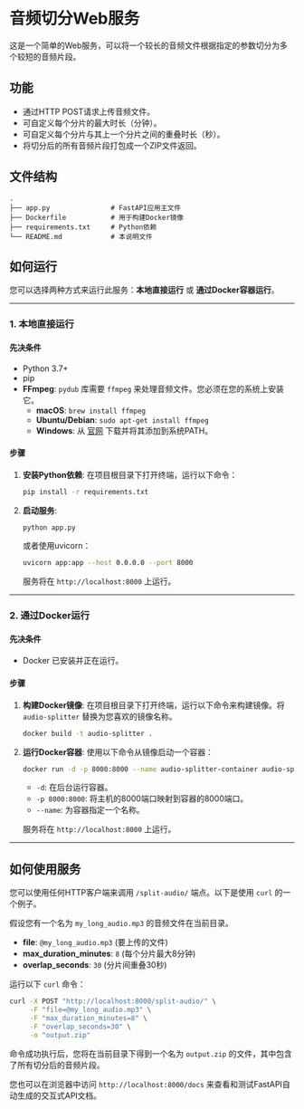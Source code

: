 # 音频切分Web服务

这是一个简单的Web服务，可以将一个较长的音频文件根据指定的参数切分为多个较短的音频片段。

## 功能

-   通过HTTP POST请求上传音频文件。
-   可自定义每个分片的最大时长（分钟）。
-   可自定义每个分片与其上一个分片之间的重叠时长（秒）。
-   将切分后的所有音频片段打包成一个ZIP文件返回。

## 文件结构

```
.
├── app.py               # FastAPI应用主文件
├── Dockerfile           # 用于构建Docker镜像
├── requirements.txt     # Python依赖
└── README.md            # 本说明文件
```

## 如何运行

您可以选择两种方式来运行此服务：**本地直接运行** 或 **通过Docker容器运行**。

---

### 1. 本地直接运行

#### 先决条件

-   Python 3.7+
-   pip
-   **FFmpeg**: `pydub` 库需要 `ffmpeg` 来处理音频文件。您必须在您的系统上安装它。
    -   **macOS**: `brew install ffmpeg`
    -   **Ubuntu/Debian**: `sudo apt-get install ffmpeg`
    -   **Windows**: 从 [官网](https://ffmpeg.org/download.html) 下载并将其添加到系统PATH。

#### 步骤

1.  **安装Python依赖**:
    在项目根目录下打开终端，运行以下命令：
    ```bash
    pip install -r requirements.txt
    ```

2.  **启动服务**:
    ```bash
    python app.py
    ```
    或者使用uvicorn：
    ```bash
    uvicorn app:app --host 0.0.0.0 --port 8000
    ```
    服务将在 `http://localhost:8000` 上运行。

---

### 2. 通过Docker运行

#### 先决条件

-   Docker 已安装并正在运行。

#### 步骤

1.  **构建Docker镜像**:
    在项目根目录下打开终端，运行以下命令来构建镜像。将 `audio-splitter` 替换为您喜欢的镜像名称。
    ```bash
    docker build -t audio-splitter .
    ```

2.  **运行Docker容器**:
    使用以下命令从镜像启动一个容器：
    ```bash
    docker run -d -p 8000:8000 --name audio-splitter-container audio-splitter
    ```
    -   `-d`: 在后台运行容器。
    -   `-p 8000:8000`: 将主机的8000端口映射到容器的8000端口。
    -   `--name`: 为容器指定一个名称。

    服务将在 `http://localhost:8000` 上运行。

---

## 如何使用服务

您可以使用任何HTTP客户端来调用 `/split-audio/` 端点。以下是使用 `curl` 的一个例子。

假设您有一个名为 `my_long_audio.mp3` 的音频文件在当前目录。

-   **file**: `@my_long_audio.mp3` (要上传的文件)
-   **max_duration_minutes**: `8` (每个分片最大8分钟)
-   **overlap_seconds**: `30` (分片间重叠30秒)

运行以下 `curl` 命令：

```bash
curl -X POST "http://localhost:8000/split-audio/" \
     -F "file=@my_long_audio.mp3" \
     -F "max_duration_minutes=8" \
     -F "overlap_seconds=30" \
     -o "output.zip"
```

命令成功执行后，您将在当前目录下得到一个名为 `output.zip` 的文件，其中包含了所有切分后的音频片段。

您也可以在浏览器中访问 `http://localhost:8000/docs` 来查看和测试FastAPI自动生成的交互式API文档。
